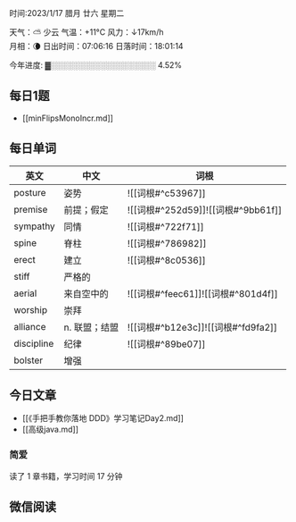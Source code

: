

时间:2023/1/17 腊月 廿六 星期二

天气：⛅️  少云 气温：+11°C 风力：↓17km/h  
月相：🌘 日出时间：07:06:16 日落时间：18:01:14

今年进度: ▓░░░░░░░░░░░░░░░░░░░ 4.52%


## 每日1题

- [[minFlipsMonoIncr.md]]

## 每日单词

| 英文       | 中文          | 词根                               |
| ---------- | ------------- | ---------------------------------- |
| posture    | 姿势          | ![[词根#^c53967]]                  |
| premise    | 前提；假定    | ![[词根#^252d59]]![[词根#^9bb61f]] |
| sympathy   | 同情          | ![[词根#^722f71]]                  |
| spine      | 脊柱          | ![[词根#^786982]]                  |
| erect      | 建立          | ![[词根#^8c0536]]                  |
| stiff      | 严格的        |                                    |
| aerial     | 来自空中的    | ![[词根#^feec61]]![[词根#^801d4f]] |
| worship    | 崇拜          |                                    |
| alliance   | n. 联盟；结盟 | ![[词根#^b12e3c]]![[词根#^fd9fa2]] |
| discipline | 纪律          | ![[词根#^89be07]]                  |
| bolster           |       增强        |                                    |


## 今日文章

- [[《手把手教你落地 DDD》学习笔记Day2.md]]
- [[高级java.md]]

### 简爱

读了 1 章书籍，学习时间 17 分钟


## 微信阅读

<!-- start of weread -->


<!-- end of weread -->

